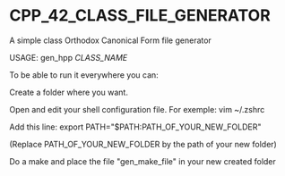 # CPP_42_CLASS_FILE_GENERATOR
A simple class Orthodox Canonical Form file generator 

USAGE: gen_hpp *CLASS_NAME*

To be able to run it everywhere you can:

Create a folder where you want.

Open and edit your shell configuration file. For exemple: vim ~/.zshrc

Add this line: export PATH="$PATH:PATH_OF_YOUR_NEW_FOLDER"

(Replace PATH_OF_YOUR_NEW_FOLDER by the path of your new folder)

Do a make and place the file "gen_make_file" in your new created folder

